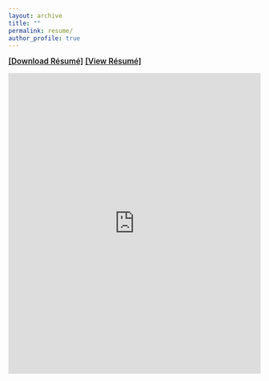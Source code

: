 ```yaml
---
layout: archive
title: ""
permalink: resume/
author_profile: true
---
```

<a href="https://priyanka-mondal.github.io/CV/priyanka.pdf" download="Priyanka_Mondal_resume.pdf" target="_blank" style="font-weight:600; font-size: 1.1em;">[Download R&eacute;sum&eacute;]</a>
<a href="https://priyanka-mondal.github.io/CV/priyanka.pdf" target="_blank" style="font-weight:600; font-size: 1.1em;">[View R&eacute;sum&eacute;]</a>


<iframe
    src="https://drive.google.com/viewerng/viewer?embedded=true&url=https://priyanka-mondal.github.io/CV/priyanka.pdf#toolbar=0&scrollbar=0"
    frameBorder="0"
    scrolling="auto"
    height="600px"
    width="100%"
></iframe>
